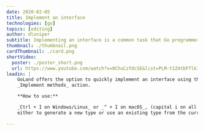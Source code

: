 ```yaml
---
date: 2020-02-05
title: Implement an interface
technologies: [go]
topics: [editing]
author: dlsniper
subtitle: Implementing an interface is a common task that Go programmers need to do
thumbnail: ./thumbnail.png
cardThumbnail: ./card.png
shortVideo:
  poster: ./poster_short.png
  url: https://www.youtube.com/watch?v=0ChuCzfdcSE&list=PLM-t1Z4tbFflkIOaap4P-BV30ZrZwrDld&index=2
leadin: |
    GoLand offers the option to quickly implement an interface using the
    _Implement methods_ action.

    **How to use:**

    _Ctrl + I on Windows/Linux_ or _^ + I on macOS_, (capital i on all shortcuts), and then select
    either to generate a new type or use an existing type from the current file.
    
---
```

